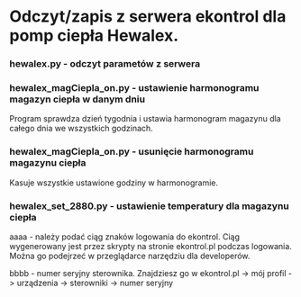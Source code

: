 # Odczyt/zapis z serwera ekontrol dla pomp ciepła Hewalex.

<h3>hewalex.py - odczyt parametów z serwera</h3>
<h3>hewalex_magCiepla_on.py - ustawienie harmonogramu magazyn ciepła w danym dniu</h3>

  Program sprawdza dzień tygodnia i ustawia harmonogram magazynu dla całego dnia we wszystkich godzinach.

<h3>hewalex_magCiepla_on.py - usunięcie harmonogramu magazynu ciepła</h3>

  Kasuje wszystkie ustawione godziny w harmonogramie.

<h3>hewalex_set_2880.py - ustawienie temperatury dla magazynu ciepła</h3>

aaaa - należy podać ciąg znaków logowania do ekontrol. Ciąg wygenerowany jest przez skrypty na stronie ekontrol.pl podczas logowania. Można go podejrzeć w przeglądarce narzędziu dla developerów.  

bbbb - numer seryjny sterownika. Znajdziesz go w ekontrol.pl -> mój profil -> urządzenia -> sterowniki -> numer seryjny

